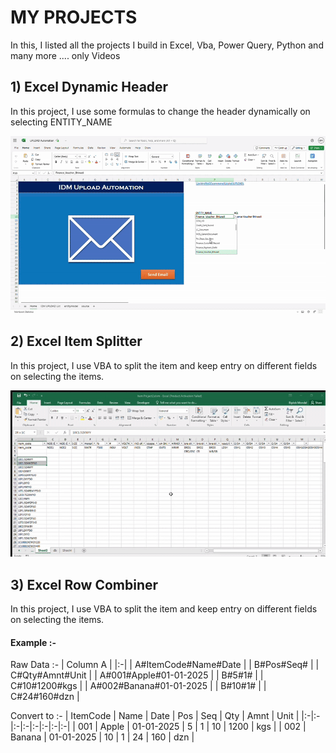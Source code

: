 MY PROJECTS
===========

In this, I listed all the projects I build in Excel, Vba, Power Query, Python and many more .... only Videos

## 1) Excel Dynamic Header
In this project, I use some formulas to change the header dynamically on selecting ENTITY_NAME

[![WATCH Excel Dynamic Header](https://github.com/deepumondal1/MyProjects/blob/master/videos/UPLOAD%20Automation_COMPRESS.gif)](https://github.com/deepumondal1/MyProjects/blob/master/videos/UPLOAD%20Automation_COMPRESS.mp4)


## 2) Excel Item Splitter
In this project, I use VBA to split the item and keep entry on different fields on selecting the items.

[![WATCH Excel Dynamic Header](https://github.com/deepumondal1/MyProjects/blob/master/videos/Item%20Project2.gif)](https://github.com/deepumondal1/MyProjects/blob/master/videos/Item%20Project2.mp4)


## 3) Excel Row Combiner
In this project, I use VBA to split the item and keep entry on different fields on selecting the items.

#### Example :-
Raw Data :-
| Column A |
|:-|
| A#ItemCode#Name#Date |
| B#Pos#Seq# |
| C#Qty#Amnt#Unit |
| A#001#Apple#01-01-2025 |
| B#5#1# |
| C#10#1200#kgs |
| A#002#Banana#01-01-2025 |
| B#10#1# |
| C#24#160#dzn |

Convert to :-
| ItemCode | Name | Date | Pos | Seq | Qty | Amnt | Unit |
|:-|:-|:-|:-|:-|:-|:-|:-|
| 001 | Apple | 01-01-2025 | 5 | 1 | 10 | 1200 | kgs |
| 002 | Banana | 01-01-2025 | 10 | 1 | 24 | 160 | dzn |


